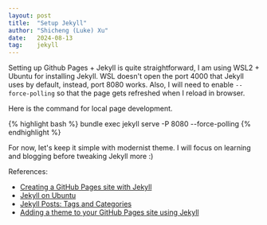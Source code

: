 ```yaml
---
layout: post
title:  "Setup Jekyll"
author: "Shicheng (Luke) Xu"
date:   2024-08-13
tag:    jekyll
---
```


Setting up Github Pages + Jekyll is quite straightforward, I am using WSL2 + Ubuntu for installing Jekyll. WSL doesn't open the port 4000 that Jekyll uses by default, instead, port 8080 works. Also, I will need to enable `--force-polling` so that the page gets refreshed when I reload in browser.

Here is the command for local page development.

{% highlight bash %}
bundle exec jekyll serve -P 8080 --force-polling
{% endhighlight %}

For now, let's keep it simple with modernist theme. I will focus on learning and blogging before tweaking Jekyll more :)

References:
* [Creating a GitHub Pages site with Jekyll](https://docs.github.com/en/pages/setting-up-a-github-pages-site-with-jekyll/creating-a-github-pages-site-with-jekyll)
* [Jekyll on Ubuntu](https://jekyllrb.com/docs/installation/ubuntu/)
* [Jekyll Posts: Tags and Categories](https://jekyllrb.com/docs/posts/#tags-and-categories)
* [Adding a theme to your GitHub Pages site using Jekyll](https://docs.github.com/en/pages/setting-up-a-github-pages-site-with-jekyll/adding-a-theme-to-your-github-pages-site-using-jekyll)
